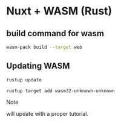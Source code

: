 # Nuxt + WASM (Rust)

## build command for wasm

```bash
wasm-pack build --target web
```

## Updating WASM

```bash
rustup update
```

```bash
rustup target add wasm32-unknown-unknown
```

> [!NOTE]
> will update with a proper tutorial.
